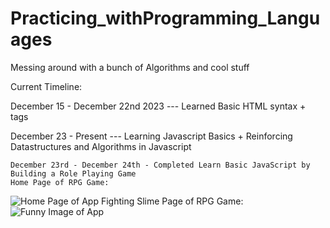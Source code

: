 # Practicing_withProgramming_Languages
 Messing around with a bunch of Algorithms and cool stuff

Current Timeline:

December 15 - December 22nd 2023 --- Learned Basic HTML syntax + tags

December 23 - Present --- Learning Javascript Basics + Reinforcing Datastructures and Algorithms in Javascript

    December 23rd - December 24th - Completed Learn Basic JavaScript by Building a Role Playing Game  
    Home Page of RPG Game: 
   ![Home Page of App](https://github.com/red2922/Practicing_withProgramming/assets/117611195/5397df0c-611f-4de1-916e-68f002be8d6c)
    Fighting Slime Page of RPG Game: 
   ![Funny Image of App](https://github.com/red2922/Practicing_withProgramming/assets/117611195/a45b6499-e0f2-4550-91d2-ec39019eb3b5)
